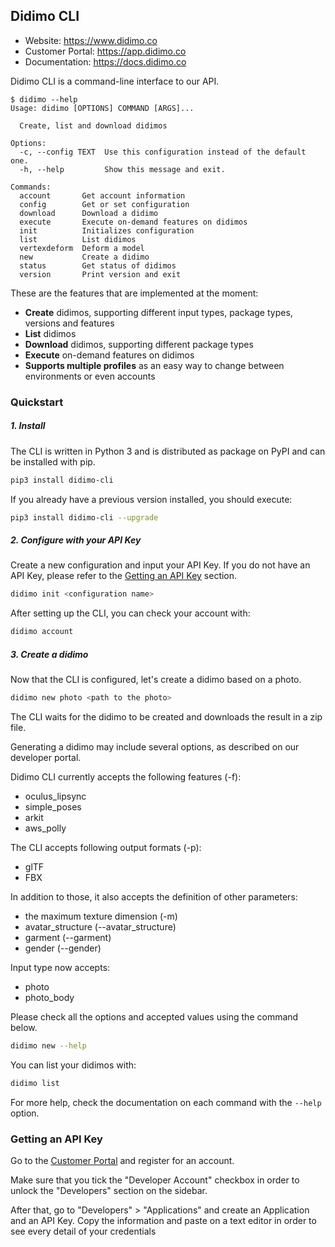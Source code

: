 ## Didimo CLI

 - Website: https://www.didimo.co
 - Customer Portal: https://app.didimo.co
 - Documentation: https://docs.didimo.co

Didimo CLI is a command-line interface to our API.

```
$ didimo --help
Usage: didimo [OPTIONS] COMMAND [ARGS]...

  Create, list and download didimos

Options:
  -c, --config TEXT  Use this configuration instead of the default one.
  -h, --help         Show this message and exit.

Commands:
  account       Get account information
  config        Get or set configuration
  download      Download a didimo
  execute       Execute on-demand features on didimos
  init          Initializes configuration
  list          List didimos
  vertexdeform  Deform a model
  new           Create a didimo
  status        Get status of didimos
  version       Print version and exit
```

These are the features that are implemented at the moment:

 - **Create** didimos, supporting different input types, package types, versions and features
 - **List** didimos
 - **Download** didimos, supporting different package types
 - **Execute** on-demand features on didimos
 - **Supports multiple profiles** as an easy way to change between environments or even accounts


### Quickstart

##### 1. Install

The CLI is written in Python 3 and is distributed as package on PyPI
and can be installed with pip.

```bash
pip3 install didimo-cli
```

If you already have a previous version installed, you should execute:

```bash
pip3 install didimo-cli --upgrade
```


##### 2. Configure with your API Key

Create a new configuration and input your API Key. If you do not have an API Key,
please refer to the [Getting an API Key](#getting-an-api-key) section.

```bash
didimo init <configuration name>
```

After setting up the CLI, you can check your account with:

```bash
didimo account
```

##### 3. Create a didimo

Now that the CLI is configured, let's create a didimo based on a photo.

```bash
didimo new photo <path to the photo>
```

The CLI waits for the didimo to be created and downloads the result in a zip
file.

Generating a didimo may include several options, as described on our developer portal.

Didimo CLI currently accepts the following features (-f):
- oculus_lipsync
- simple_poses
- arkit
- aws_polly

The CLI accepts following output formats (-p):
- glTF
- FBX

In addition to those, it also accepts the definition of other parameters:
- the maximum texture dimension (-m)
- avatar_structure (--avatar_structure)
- garment (--garment)
- gender (--gender)

Input type now accepts:
- photo
- photo_body

Please check all the options and accepted values using the command below.

```bash
didimo new --help
```

You can list your didimos with:

```bash
didimo list
```

For more help, check the documentation on each command with the `--help` option.

### Getting an API Key

Go to the [Customer Portal](https://app.didimo.co) and register for an account.

Make sure that you tick the "Developer Account" checkbox in order to unlock
the "Developers" section on the sidebar.

After that, go to "Developers" > "Applications" and create an Application and
an API Key. Copy the information and paste on a text editor in order to
see every detail of your credentials
